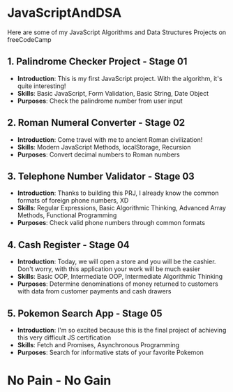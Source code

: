 # JavaScriptAndDSA
Here are some of my JavaScript Algorithms and Data Structures Projects on freeCodeCamp

## 1. Palindrome Checker Project - Stage 01
- **Introduction**: This is my first JavaScript project. With the algorithm, it's quite interesting!
- **Skills**: Basic JavaScript, Form Validation, Basic String, Date Object
- **Purposes**: Check the palindrome number from user input

## 2. Roman Numeral Converter - Stage 02
- **Introduction**: Come travel with me to ancient Roman civilization!
- **Skills**: Modern JavaScript Methods, localStorage, Recursion
- **Purposes**: Convert decimal numbers to Roman numbers

## 3. Telephone Number Validator - Stage 03
- **Introduction**: Thanks to building this PRJ, I already know the common formats of foreign phone numbers, XD
- **Skills**: Regular Expressions, Basic Algorithmic Thinking, Advanced Array Methods, Functional Programming
- **Purposes**: Check valid phone numbers through common formats

## 4. Cash Register - Stage 04
- **Introduction**: Today, we will open a store and you will be the cashier. Don't worry, with this application your work will be much easier
- **Skills**: Basic OOP, Intermediate OOP, Intermediate Algorithmic Thinking
- **Purposes**: Determine denominations of money returned to customers with data from customer payments and cash drawers

## 5. Pokemon Search App - Stage 05
- **Introduction**: I'm so excited because this is the final project of achieving this very difficult JS certification
- **Skills**: Fetch and Promises, Asynchronous Programming
- **Purposes**: Search for informative stats of your favorite Pokemon

# No Pain - No Gain